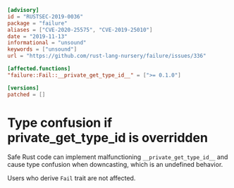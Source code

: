 ```toml
[advisory]
id = "RUSTSEC-2019-0036"
package = "failure"
aliases = ["CVE-2020-25575", "CVE-2019-25010"]
date = "2019-11-13"
informational = "unsound"
keywords = ["unsound"]
url = "https://github.com/rust-lang-nursery/failure/issues/336"

[affected.functions]
"failure::Fail::__private_get_type_id__" = [">= 0.1.0"]

[versions]
patched = []
```

# Type confusion if __private_get_type_id__ is overridden

Safe Rust code can implement malfunctioning `__private_get_type_id__` and cause
type confusion when downcasting, which is an undefined behavior.

Users who derive `Fail` trait are not affected.
